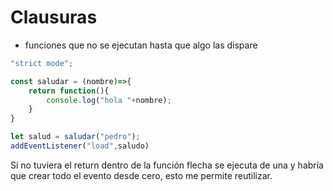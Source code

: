 # Clausuras

- funciones que no se ejecutan hasta que algo las dispare

```js
"strict mode";

const saludar = (nombre)=>{
    return function(){
        console.log("hola "+nombre);
    }
}

let salud = saludar("pedro");
addEventListener("load",saludo)
```

Si no tuviera el return dentro de la función flecha se ejecuta de una y habría que crear todo el evento desde cero, esto me permite reutilizar.